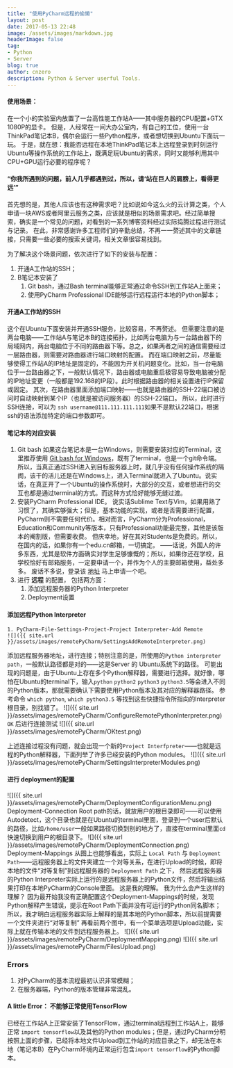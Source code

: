 ```yaml
---
title: "使用PyCharm远程的偷懒"
layout: post
date: 2017-05-13 22:48
image: /assets/images/markdown.jpg
headerImage: false
tag:
- Python
- Server
blog: true
author: cnzero
description: Python & Server userful Tools.
---
```


#### 使用场景：
在一个小的实验室内放置了一台高性能工作站A——其中服务器的CPU配置+GTX 1080P的显卡。
但是，人经常在一间大办公室内，有自己的工位，使用一台ThinkPad笔记本B，偶尔会运行一些Python程序，或者想切换到Ubuntu下面玩一玩。
于是，就在想：我能否远程在本地ThinkPad笔记本上远程登录到时刻运行Ubuntu等操作系统的工作站上，既满足玩Ubuntu的需求，同时又能够利用其中CPU+GPU运行必要的程序呢？

#### “你我所遇到的问题，前人几乎都遇到过，所以，请‘站在巨人的肩膀上，看得更远’”
首先想的是，其他人应该也有这种需求吧？比如说如今这么火的云计算之类，个人申请一块AWS或者阿里云服务之类，应该就是相似的场景需求吧。经过简单搜索，确实是一个常见的问题，对看到的一系列博客资料经过实际捣腾过程进行测试与记录。
在此，非常感谢许多工程师们的辛勤总结，不再一一赘述其中的文章链接，只需要一些必要的搜索关键词，相关文章很容易找到。


为了解决这个场景问题，依次进行了如下的安装与配置：
1. 开通A工作站的SSH；
2. B笔记本安装了
    1. Git bash，通过Bash terminal能够正常通过命令SSH到工作站A上面来；
    2. 使用PyCharm Professional IDE能够运行远程运行本地的Python脚本；

#### 开通A工作站的SSH
这个在Ubuntu下面安装并开通SSH服务，比较容易，不再赘述。
但需要注意的是两台电脑——工作站A与笔记本B的连接拓扑，比如两台电脑为与一台路由器下的局域网内，两台电脑位于不同的路由器下等。总之，如果两者之间的通信需要经过一层路由器，则需要对路由器进行端口映射的配置。
而在端口映射之前，尽量能够使得工作站A的IP地址是固定的，不能因为开关机问题变化。比如，当一台电脑位于一台路由器之下，一般默认情况下，路由器或电脑重启极容易导致电脑被分配的IP地址变更（一般都是192.168的IP段）。此时根据路由器的相关设置进行IP保留或固定。
其次，在路由器里面添加端口映射——也就是路由器的SSH-22端口被访问时自动映射到某个IP（也就是被访问服务器）的SSH-22端口。
所以，此时进行SSH连接，可以为 `ssh username@111.111.111.111`如果不是默认22端口，根据ssh的语法添加特定的端口参数即可。

#### 笔记本的对应安装
1. Git bash
    如果这台笔记本是一台Windows，则需要安装对应的Terminal，这里推荐使用 [Git bash for Windows](https://git-for-windows.github.io/)，既有了terminal，也是一个git命令端。
    所以，当真正通过SSH进入到目标服务器上时，就几乎没有任何操作系统的隔阂，该干的活儿还是在Windows上，进入Terminal就进入了Ubuntu。说实话，在真正开了一个Ubuntu的操作系统时，大部分的交互，或者想进行的交互也都是通过terminal的方式。而这种方式恰好能够无缝过渡。
2. 安装PyCharm Professional IDE。
    说实话Sublime Text与Vim，如果用熟了习惯了，其确实够强大；但是，基本功能的实现，或者是否需要进行配置，PyCharm则不需要任何代价。相对而言，PyCharm分为Professional，Education和Community等版本，只有Professional功能最完整，其他是该版本的阉割版，但需要收费。
    但庆幸地，好在其对Students是免费的。所以，在国内的话，如果你有一个edu.cn邮箱，一切搞定。
    ——话说，外国人的许多东西，尤其是软件方面确实对学生足够慷慨的；所以，如果你还在学校，且学校恰好有邮箱服务，一定要申请一个，并作为个人的主要邮箱使用，益处多多。
    废话不多说，登录该 [地址](https://www.jetbrains.com/student/) 马上申请一个吧。
3. 进行 __远程__ 的配置， 包括两方面：
    1. 添加远程服务器的Python Interpreter
    2. Deployment设置

#### 添加远程Python Interpreter
    1. PyCharm-File-Settings-Project-Project Interpreter-Add Remote        
 	![]({{ site.url }}/assets/images/remotePyCharm/SettingsAddRemoteInterpreter.png)

添加远程服务器地址，进行连接；特别注意的是，所使用的`Python interpreter path`，一般默认路径都是对的——这是Server 的 Ubuntu系统下的路径。
可能出现的问题是，由于Ubuntu上存在多个Python解释器，需要进行选择。就好像，哪怕在Ubuntu的terminal下，输入`python` `python2` `python3` `python3.5`等会进入不同的Python版本，那就需要确认下需要使用Python版本及其对应的解释器路径。 
	参考命令 `which python`, `which python3.5` 等找到这些快捷指令所指向的Interpreter根目录，别找错了。
	![]({{ site.url }}/assets/images/remotePyCharm/ConfigureRemotePythonInterpreter.png)
`OK` 后进行连接测试
 ![]({{ site.url }}/assets/images/remotePyCharm/OKtest.png)

上述连接过程没有问题，就会出现一个新的`Project Interfpreter`——也就是远程的Python解释器，下面列举了许多已经安装的Python modules。
 ![]({{ site.url }}/assets/images/remotePyCharm/SettingsInterpreterModules.png)


#### 进行 deployment的配置
 ![]({{ site.url }}/assets/images/remotePyCharm/DeploymentConfigurationMenu.png)
Deployment-Connection
Root path的话，就放用户的根目录即可——可以使用Autodetect，这个目录也就是在Ubuntu的terminal里面，登录到一个user后默认的路径，比如`/home/user`一般如果路径切换到别的地方了，直接在terminal里面`cd` 快速切换到用户的根目录下。
 ![]({{ site.url }}/assets/images/remotePyCharm/DeploymentConnection.png)
Deployment-Mappings
从图上也能够看出，实际上 `Local Path` 与 `Deployment Path`——远程服务器上的文件夹建立一个对等关系，在进行Upload的时候，即将本地的文件“对等复制”到远程服务器的 `Deployment Path` 之下，
然后远程服务器的Python Interpreter实际上运行的是远程服务器上的Python文件，然后将输出结果打印在本地PyCharm的Console里面。
这是我的理解。
我为什么会产生这样的理解？
因为最开始我没有正确配置这个Deployment-Mappings的时候，发现Python解释产生错误，提示在Root Path下面并没有可运行的Python同名脚本；所以，我才明白远程服务器实际上解释的是其本地的Python脚本，所以前提需要一个文件夹进行“对等复制”
再看前两个图中，有一个菜单选项是Upload功能，实际上就在传输本地的文件到远程服务器上。
 ![]({{ site.url }}/assets/images/remotePyCharm/DeploymentMapping.png)
 ![]({{ site.url }}/assets/images/remotePyCharm/FilesUpload.png)

 
### Errors
1. 对PyCharm的基本流程最初认识非常模糊；
2. 在服务器端，Python的版本管理非常混乱。

#### A little Error： 不能够正常使用TensorFlow
已经在工作站A上正常安装了TensorFlow，通过terminal远程到工作站A上，能够正常 `import tensorflow`以及其他的Python modules；但是，通过PyCharm分明按照上面的步骤，已经将本地文件Upload到工作站的对应目录之下，却无法在本地（笔记本B）在PyCharm环境内正常运行包含`import tensorflow`的Python脚本。